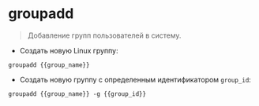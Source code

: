# groupadd

> Добавление групп пользователей в систему.

- Создать новую Linux группу:

`groupadd {{group_name}}`

- Создать новую группу с определенным идентификатором `group_id`:

`groupadd {{group_name}} -g {{group_id}}`
